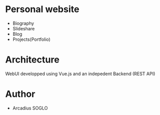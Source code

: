 # Personal website 

* Biography
* Slideshare
* Blog
* Projects(Portfolio)

# Architecture

WebUI developped using Vue.js and an indepedent Backend (REST API)

# Author 

* Arcadius SOGLO